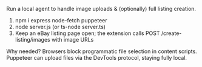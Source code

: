 Run a local agent to handle image uploads & (optionally) full listing creation.

1) npm i express node-fetch puppeteer
2) node server.js (or ts-node server.ts)
3) Keep an eBay listing page open; the extension calls POST /create-listing/images with image URLs

Why needed? Browsers block programmatic file selection in content scripts. Puppeteer can upload files via the DevTools protocol, staying fully local.
